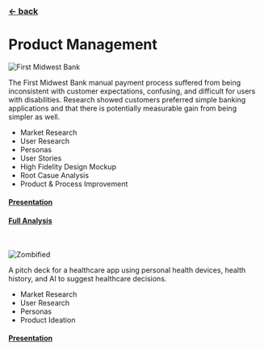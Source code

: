 ### [&larr; back](https://gregorywmorris.github.io/)
# Product Management

![First Midwest Bank](https://raw.githubusercontent.com/gregorywmorris/gregorywmorris.github.io/master/images/fmb-payment-experiance-title.jpg)
<br/>

The First Midwest Bank manual payment process suffered from being inconsistent with customer expectations, confusing, and difficult for users with disabilities. Research showed customers preferred simple banking applications and that there is potentially measurable gain from being simpler as well. 

* Market Research
* User Research
* Personas
* User Stories
* High Fidelity Design Mockup
* Root Casue Analysis
* Product & Process Improvement

#### [Presentation](https://docs.google.com/presentation/d/14TFFGvSL8X_7KWiZ-YaJo2-WaXOir-W5_K2-OFyCVa0/edit#slide=id.p)

#### [Full Analysis](https://docs.google.com/document/d/1jbxN0M2KpTpJgfwbi7aC-399NxjoSLk37FMR38w4Zms/edit#heading=h.f1e31r8fqqlv)

<br/>

![Zombified](https://raw.githubusercontent.com/gregorywmorris/gregorywmorris.github.io/master/images/zombified-title-page.jpg)
<br/>

A pitch deck for a healthcare app using personal health devices, health history, and AI to suggest healthcare decisions.

- Market Research
- User Research
- Personas
- Product Ideation

#### [Presentation](https://docs.google.com/presentation/d/12chbSBhanYboxeGnCPuZYenzVo06dBSRGAdjmQblsVQ/edit#slide=id.g35f391192_00)
